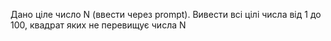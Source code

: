 Дано ціле число N (ввести через prompt). Вивести всі цілі числа від 1 до 100, квадрат яких не перевищує числа N
